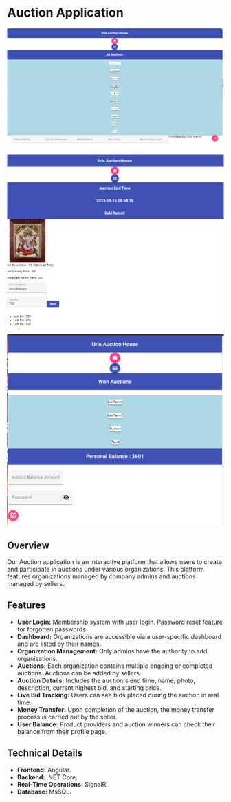 # Auction Application
![Project ScreenShots](https://github.com/emremenekse/AuctionServer/blob/a20d4a9961c4ccf2f03c41b0b6e81ac3bed8505e/AdminPanelForAuction.png)

![Project ScreenShots](https://github.com/emremenekse/AuctionServer/blob/a20d4a9961c4ccf2f03c41b0b6e81ac3bed8505e/AuctionDetail.png)

![Project ScreenShots](https://github.com/emremenekse/AuctionServer/blob/a20d4a9961c4ccf2f03c41b0b6e81ac3bed8505e/Profile.png)
## Overview
Our Auction application is an interactive platform that allows users to create and participate in auctions under various organizations. This platform features organizations managed by company admins and auctions managed by sellers.

## Features

- **User Login:** Membership system with user login. Password reset feature for forgotten passwords.
- **Dashboard:** Organizations are accessible via a user-specific dashboard and are listed by their names.
- **Organization Management:** Only admins have the authority to add organizations.
- **Auctions:** Each organization contains multiple ongoing or completed auctions. Auctions can be added by sellers.
- **Auction Details:** Includes the auction's end time, name, photo, description, current highest bid, and starting price.
- **Live Bid Tracking:** Users can see bids placed during the auction in real time.
- **Money Transfer:** Upon completion of the auction, the money transfer process is carried out by the seller.
- **User Balance:** Product providers and auction winners can check their balance from their profile page.

## Technical Details

- **Frontend:** Angular.
- **Backend:** .NET Core.
- **Real-Time Operations:** SignalR.
- **Database:** MsSQL.
